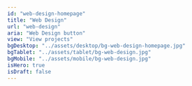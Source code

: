 ```yaml
---
id: "web-design-homepage"
title: "Web Design"
url: "web-design"
aria: "Web Design button"
view: "View projects"
bgDesktop: "../assets/desktop/bg-web-design-homepage.jpg"
bgTablet: "../assets/tablet/bg-web-design.jpg"
bgMobile: "../assets/mobile/bg-web-design.jpg"
isHero: true
isDraft: false
---
```

